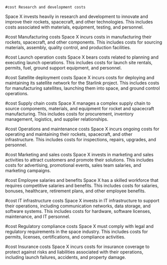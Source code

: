     #cost Research and development costs
Space X invests heavily in research and development to innovate and improve their rockets, spacecraft, and other technologies. This includes costs associated with materials, equipment, testing, and personnel.

#cost Manufacturing costs
Space X incurs costs in manufacturing their rockets, spacecraft, and other components. This includes costs for sourcing materials, assembly, quality control, and production facilities.

#cost Launch operation costs
Space X bears costs related to planning and executing launch operations. This includes costs for launch site rentals, permits, fuel, ground support equipment, and personnel.

#cost Satellite deployment costs
Space X incurs costs for deploying and maintaining its satellite network for the Starlink project. This includes costs for manufacturing satellites, launching them into space, and ground control operations.

#cost Supply chain costs
Space X manages a complex supply chain to source components, materials, and equipment for rocket and spacecraft manufacturing. This includes costs for procurement, inventory management, logistics, and supplier relationships.

#cost Operations and maintenance costs
Space X incurs ongoing costs for operating and maintaining their rockets, spacecraft, and other infrastructure. This includes costs for inspections, repairs, upgrades, and personnel.

#cost Marketing and sales costs
Space X invests in marketing and sales activities to attract customers and promote their solutions. This includes costs for advertising, promotional events, sales team salaries, and marketing campaigns.

#cost Employee salaries and benefits
Space X has a skilled workforce that requires competitive salaries and benefits. This includes costs for salaries, bonuses, healthcare, retirement plans, and other employee benefits.

#cost IT infrastructure costs
Space X invests in IT infrastructure to support their operations, including communication networks, data storage, and software systems. This includes costs for hardware, software licenses, maintenance, and IT personnel.

#cost Regulatory compliance costs
Space X must comply with legal and regulatory requirements in the space industry. This includes costs for permits, licenses, certifications, and compliance activities.

#cost Insurance costs
Space X incurs costs for insurance coverage to protect against risks and liabilities associated with their operations, including launch failures, accidents, and property damage.

